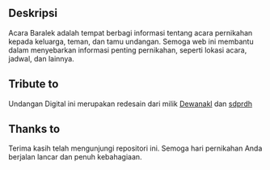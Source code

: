 ## Deskripsi

Acara Baralek adalah tempat berbagi informasi tentang acara pernikahan kepada keluarga, teman, dan tamu undangan. Semoga web ini membantu dalam menyebarkan informasi penting pernikahan, seperti lokasi acara, jadwal, dan lainnya.

## Tribute to

Undangan Digital ini merupakan redesain dari milik [Dewanakl](https://github.com/dewanakl) dan [sdprdh](https://github.com/sdprdh)

## Thanks to

Terima kasih telah mengunjungi repositori ini. Semoga hari pernikahan Anda berjalan lancar dan penuh kebahagiaan.
